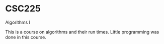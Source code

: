CSC225
======

Algorithms I

This is a course on algorithms and their run times. Little programming was done in this course.
